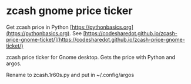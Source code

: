 # zcash gnome price ticker

Get zcash price in Python [https://pythonbasics.org](https://pythonbasics.org).
See [https://codesharedot.github.io/zcash-price-gnome-ticket/](https://codesharedot.github.io/zcash-price-gnome-ticket/)

zcash price ticker for Gnome desktop. Gets the price with Python and argos.

Rename to zcash.1r60s.py and put in ~/.config/argos
